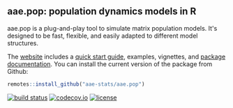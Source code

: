 ## aae.pop: population dynamics models in R

aae.pop is a plug-and-play tool to simulate matrix population models. It's designed to be fast, flexible, and easily adapted to different model structures.

The [website](https://aae-stats.github.io/aae.pop) includes a [quick start guide](https://aae-stats.github.io/aae.pop/articles/get_started.html), examples, vignettes, and [package documentation](https://aae-stats.github.io/aae.pop/reference/index.html). 
You can install the current version of the package from Github:

``` r
remotes::install_github("aae-stats/aae.pop")
```

<!-- badges: start -->

[![build status](https://travis-ci.org/aae-stats/aae.pop.svg?branch=master)](https://travis-ci.org/aae-stats/aae.pop) [![codecov.io](https://codecov.io/github/aae-stats/aae.pop/coverage.svg?branch=master)](https://codecov.io/github/aae-stats/aae.pop?branch=master) [![license](https://img.shields.io/badge/License-Apache%202.0-blue.svg)](https://opensource.org/licenses/Apache-2.0)

<!-- badges: end -->

